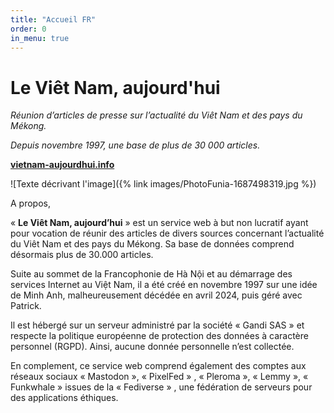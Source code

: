 ```yaml
---
title: "Accueil FR"
order: 0
in_menu: true
---
```

# Le Viêt Nam, aujourd'hui



_Réunion d’articles de presse sur l’actualité du Viêt Nam et des pays du Mékong._ 

_Depuis novembre 1997, une base de plus de 30 000 articles._

[**vietnam-aujourdhui.info**](https://vietnam-aujourdhui.info/) 






![Texte décrivant l'image]({% link images/PhotoFunia-1687498319.jpg %})




A propos,

 « **Le Viêt Nam, aujourd’hui** » est un service web à but non lucratif ayant pour vocation de réunir des articles de divers sources concernant l’actualité du Viêt Nam et des pays du Mékong. Sa base de données comprend désormais plus de 30.000 articles.

Suite au sommet de la Francophonie de Hà Nội et au démarrage des services Internet au Việt Nam, il a été créé en novembre 1997 sur une idée de Minh Anh, malheureusement décédée en avril 2024, puis géré avec Patrick.

Il est hébergé sur un serveur administré par la société « Gandi SAS » et respecte la politique européenne de protection des données à caractère personnel (RGPD). Ainsi, aucune donnée personnelle n’est collectée.

En complement, ce service web comprend également des comptes aux réseaux sociaux « Mastodon », « PixelFed » , « Pleroma », « Lemmy », « Funkwhale » issues de la « Fediverse  » , une fédération de serveurs pour des applications éthiques. 